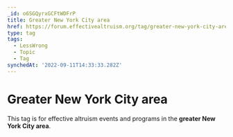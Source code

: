 ```yaml
---
_id: o6SGQyrxGCFtWDFrP
title: Greater New York City area
href: https://forum.effectivealtruism.org/tag/greater-new-york-city-area
type: tag
tags:
  - LessWrong
  - Topic
  - Tag
synchedAt: '2022-09-11T14:33:33.282Z'
---
```

# Greater New York City area

This tag is for effective altruism events and programs in the **greater New York City area**.